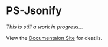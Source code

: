 # PS-Jsonify


_This is still a work in progress..._

View the [Documentaion Site](http://www.coltonfischer.com/ps-jsonify/) for deatils.
